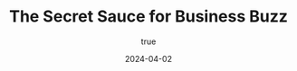 ---
title: 'The Secret Sauce for Business Buzz'
date: '2024-04-02'
image: "/images/The Secret Sauce for Business Buzz_1701166508609.png"
short: "In the bustling world of digital noise, where attention spans are shorter than ever, businesses are on a quest for the holy grail of ...."
category:
    - Art

# #full details
author:
     name: "Jane Meldrum"
     avatar: "/img/Blog-2"

gallery:
    enabled: 0
    items:
        - image: /images/post1.jpg
          alt: "image"

        - image: /images/post6.jpg
          alt: "image"

        - image: /images/post3.jpg
          alt: "image"

    cols: 3 # 2 or 3

additional:
    enabled: 1
    content: "
       <p>In the bustling world of digital noise, where attention spans are shorter than ever, businesses are on a quest for the holy grail of marketing&mdash;capturing public attention. Enter memes, the unsung heroes that hold the key to unlocking a tidal wave of engagement and putting your business in the spotlight.</p>
      <p>### The Meme Magic</p>
      <p>*1. The Chuckle Connection:*<br>&nbsp; &nbsp;Think about it &ndash; what grabs your attention more than a good laugh? Memes are the internet's way of saying, Hey, let's not take life too seriously. When businesses embrace the meme culture, they're not just selling a product; they're sharing a moment of joy. Laughter is a universal language, and when people find something funny, they're more likely to share it with others.</p>
     <p>*2. Riding the Trend Waves:*<br>&nbsp; &nbsp;Memes are the chameleons of the internet&mdash;they adapt quickly to the latest trends. When your business engages in meme culture, it's like catching a ride on the trend wave. Whether it's the latest viral dance or a quirky catchphrase, memes keep your brand relevant and show that you're in tune with what's happening in the digital world.</p>
     <p>*3. Relatability Rules:*<br>&nbsp; &nbsp;Memes often poke fun at the everyday struggles and joys we all experience. When businesses use relatable memes, they become more than just faceless entities&mdash;they become friends who understand. This relatability creates a connection, and people are more likely to engage with a brand that gets them.</p>
     <p>### The Business Benefits</p>
     <p>*1. Boosting Visibility:*<br>&nbsp; &nbsp;Memes have this incredible power to go viral. A well-crafted meme can spread like wildfire across social media platforms, reaching audiences far and wide. This viral effect means more eyes on your brand, increasing visibility in a way that traditional advertising struggles to achieve.</p>
     <p>*2. Shareability Quotient:*<br>&nbsp; &nbsp;Memes are born to be shared. When people come across a meme that resonates with them, their immediate reaction is to share it with friends, family, and followers. This organic sharing turns your audience into brand ambassadors, spreading the word about your business without the need for an elaborate marketing strategy.</p>
     <p>*3. Humanizing Your Brand:*<br>&nbsp; &nbsp;Memes humanize your brand. They show the playful, relatable side of your business that goes beyond products or services. When people see a brand as more than just a seller, but as a friend who can make them laugh, they're more likely to engage, follow, and remain loyal customers.</p>
     <p>*4. Creating Conversations:*<br>&nbsp; &nbsp;Memes don't just stop at likes and shares; they spark conversations. Whether it's in the comments section or in person, people love to talk about what made them laugh. This interaction is gold for businesses, fostering a community around your brand.</p>
     <p>### Embrace the Meme Movement</p>
     <p>In a world where the scroll is endless and the competition for attention is fierce, memes emerge as the underdog that steals the show. By tapping into meme engagement, businesses not only gain attention but become part of a larger cultural conversation. So, whether you're a seasoned brand or a startup dreaming big, don't underestimate the power of a well-timed meme&mdash;it might just be the secret sauce your business needs to go from unnoticed to unforgettable.</p>
       "

---